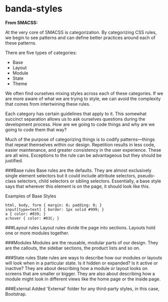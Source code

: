 # banda-styles

__From SMACSS:__

At the very core of SMACSS is categorization. By categorizing CSS rules, we begin to see patterns and can define better practices around each of these patterns.

There are five types of categories:

- Base
- Layout
- Module
- State
- Theme

We often find ourselves mixing styles across each of these categories. If we are more aware of what we are trying to style, we can avoid the complexity that comes from intertwining these rules.

Each category has certain guidelines that apply to it. This somewhat succinct separation allows us to ask ourselves questions during the development process. How are we going to code things and why are we going to code them that way?

Much of the purpose of categorizing things is to codify patterns—things that repeat themselves within our design. Repetition results in less code, easier maintenance, and greater consistency in the user experience. These are all wins. Exceptions to the rule can be advantageous but they should be justified.

###Base rules 
Base rules are the defaults. They are almost exclusively single element selectors but it could include attribute selectors, pseudo-class selectors, child selectors or sibling selectors. Essentially, a base style says that wherever this element is on the page, it should look like this.

Examples of Base Styles
```
html, body, form { margin: 0; padding: 0; }
input[type=text] { border: 1px solid #999; }
a { color: #039; }
a:hover { color: #03C; }
```

###Layout rules 
Layout rules divide the page into sections. Layouts hold one or more modules together.

###Modules 
Modules are the reusable, modular parts of our design. They are the callouts, the sidebar sections, the product lists and so on.

###State rules 
State rules are ways to describe how our modules or layouts will look when in a particular state. Is it hidden or expanded? Is it active or inactive? They are about describing how a module or layout looks on screens that are smaller or bigger. They are also about describing how a module might look in different views like the home page or the inside page.


###External
Added 'External' folder for any third-party styles, in this case, Bootstrap.
